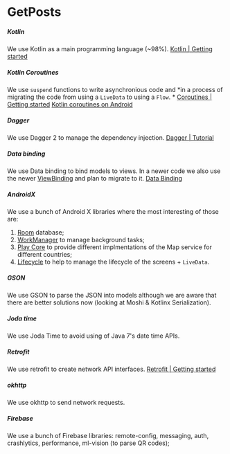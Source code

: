 # GetPosts

##### Kotlin
We use Kotlin as a main programming language (~98%).
[Kotlin | Getting started](https://kotlinlang.org/docs/getting-started.html "Kotlin | Getting started")

##### Kotlin Coroutines
We use `suspend` functions to write asynchronious code and *in a process of migrating
the code from using a `LiveData` to using a `Flow`. *
[Coroutines | Getting started](https://kotlinlang.org/docs/coroutines-basics.html "Coroutines | Getting started")
[Kotlin coroutines on Android](https://developer.android.com/kotlin/coroutines "Kotlin coroutines on Android")

##### Dagger
We use Dagger 2 to manage the dependency injection.
[Dagger | Tutorial](https://dagger.dev/tutorial/ "Dagger | Tutorial")

##### Data binding
We use Data binding to bind models to views. In a newer code we also use
the newer [ViewBinding](https://developer.android.com/topic/libraries/view-binding "ViewBinding") and plan to migrate to it.
[Data Binding](https://developer.android.com/topic/libraries/data-binding "Data Binding")

##### AndroidX
We use a bunch of Android X libraries where the most interesting of those are:
1. [Room](https://developer.android.com/jetpack/androidx/releases/room "Room") database;
2. [WorkManager](https://developer.android.com/jetpack/androidx/releases/work "WorkManager") to manage background tasks;
3. [Play Core](https://developer.android.com/guide/playcore "Play Core") to provide different implmentations of the Map service for different countries;
4. [Lifecycle](https://developer.android.com/jetpack/androidx/releases/lifecycle "Lifecycle") to help to manage the lifecycle of the screens + `LiveData`.

##### GSON
We use GSON to parse the JSON into models although we are aware that there are
better solutions now (looking at Moshi & Kotlinx Serialization).

##### Joda time
We use Joda Time to avoid using of Java 7's date time APIs.

##### Retrofit
We use retrofit to create network API interfaces.
[Retrofit | Getting started](https://square.github.io/retrofit/ "Retrofit | Getting started")

##### okhttp
We use okhttp to send network requests.

##### Firebase
We use a bunch of Firebase libraries: remote-config, messaging, auth, crashlytics,
performance, ml-vision (to parse QR codes);
